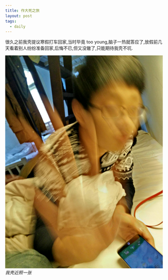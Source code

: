 ```yaml
---
title: 作大死之旅
layout: post
tags:
  - daily
---
```


很久之前我壳提议寒假打车回家,当时毕竟 too young,脑子一热就答应了,放假前几天看着别人纷纷准备回家,后悔不已,但又没辙了,只能期待我壳不坑.

![](/media/files/2015/02/16.jpg)
*我壳近照一张*